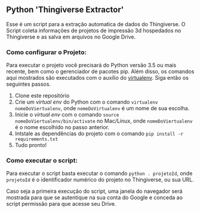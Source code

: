 ## Python 'Thingiverse Extractor'

Esse é um script para a extração automatica de dados do Thingiverse. O Script coleta informações de projetos de impressão 3d hospedados no Thingiverse e as salva em arquivos no Google Drive.

### Como configurar o Projeto:

Para executar o projeto você precisará do Python versão 3.5 ou mais recente, bem como o gerenciador de pacotes pip. Além disso, os comandos aqui mostrados são executados com o auxílio do [virtualenv](https://virtualenv.pypa.io/en/latest/). Siga então os seguintes passos.

1. Clone este repositório
2. Crie um _virtual env_ do Python com o comando `virtualenv nomeDoViertualenv`, onde `nomeDoVirtualenv` é um nome de sua escolha.
3. Inicie o _virtual env_ com o comando `source nomeDoViertualenv/bin/activate` no Mac/Linux, onde `nomeDoViertualenv` é o nome escolhido no passo anterior.
4. Intstale as dependências do projeto com o comando `pip install -r requirements.txt`
5. Tudo pronto!

### Como executar o script:

Para executar o script basta executar o comando `python . projetoId`, onde `projetoId` é o identificador numérico do projeto no Thingiverse, ou sua URL.

Caso seja a primeira execução do script, uma janela do navegador será mostrada para que se autentique na sua conta do Google e conceda ao script permissão para que acesse seu Drive.
